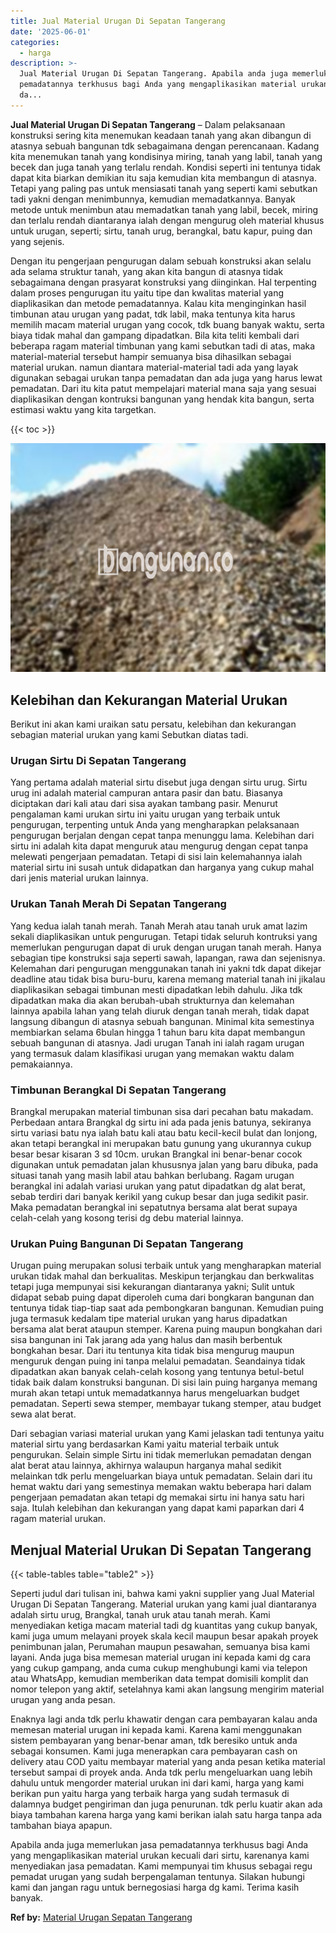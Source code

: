 ```yaml
---
title: Jual Material Urugan Di Sepatan Tangerang
date: '2025-06-01'
categories:
  - harga
description: >-
  Jual Material Urugan Di Sepatan Tangerang. Apabila anda juga memerlukan jasa
  pemadatannya terkhusus bagi Anda yang mengaplikasikan material urukan kecuali
  da...
---
```


**Jual Material Urugan Di Sepatan Tangerang** – Dalam pelaksanaan konstruksi sering kita menemukan keadaan tanah yang akan dibangun di atasnya sebuah bangunan tdk sebagaimana dengan perencanaan. Kadang kita menemukan tanah yang kondisinya miring, tanah yang labil, tanah yang becek dan juga tanah yang terlalu rendah. Kondisi seperti ini tentunya tidak dapat kita biarkan demikian itu saja kemudian kita membangun di atasnya. Tetapi yang paling pas untuk mensiasati tanah yang seperti kami sebutkan tadi yakni dengan menimbunnya, kemudian memadatkannya. Banyak metode untuk menimbun atau memadatkan tanah yang labil, becek, miring dan terlalu rendah diantaranya ialah dengan mengurug oleh material khusus untuk urugan, seperti; sirtu, tanah urug, berangkal, batu kapur, puing dan yang sejenis.

Dengan itu pengerjaan pengurugan dalam sebuah konstruksi akan selalu ada selama struktur tanah, yang akan kita bangun di atasnya tidak sebagaimana dengan prasyarat konstruksi yang diinginkan. Hal terpenting dalam proses pengurugan itu yaitu tipe dan kwalitas material yang diaplikasikan dan metode pemadatannya. Kalau kita menginginkan hasil timbunan atau urugan yang padat, tdk labil, maka tentunya kita harus memilih macam material urugan yang cocok, tdk buang banyak waktu, serta biaya tidak mahal dan gampang dipadatkan. Bila kita teliti kembali dari beberapa ragam material timbunan yang kami sebutkan tadi di atas, maka material-material tersebut hampir semuanya bisa dihasilkan sebagai material urukan. namun diantara material-material tadi ada yang layak digunakan sebagai urukan tanpa pemadatan dan ada juga yang harus lewat pemadatan. Dari itu kita patut mempelajari material mana saja yang sesuai diaplikasikan dengan kontruksi bangunan yang hendak kita bangun, serta estimasi waktu yang kita targetkan.

{{< toc >}}

![Jual Material Urugan Di Sepatan Tangerang](/images/jual-urugan-44.png)

## Kelebihan dan Kekurangan Material Urukan

Berikut ini akan kami uraikan satu persatu, kelebihan dan kekurangan sebagian material urukan yang kami Sebutkan diatas tadi.

### Urugan Sirtu Di Sepatan Tangerang

Yang pertama adalah material sirtu disebut juga dengan sirtu urug. Sirtu urug ini adalah material campuran antara pasir dan batu. Biasanya diciptakan dari kali atau dari sisa ayakan tambang pasir. Menurut pengalaman kami urukan sirtu ini yaitu urugan yang terbaik untuk pengurugan, terpenting untuk Anda yang mengharapkan pelaksanaan pengurugan berjalan dengan cepat tanpa menunggu lama. Kelebihan dari sirtu ini adalah kita dapat menguruk atau mengurug dengan cepat tanpa melewati pengerjaan pemadatan. Tetapi di sisi lain kelemahannya ialah material sirtu ini susah untuk didapatkan dan harganya yang cukup mahal dari jenis material urukan lainnya.

### Urukan Tanah Merah Di Sepatan Tangerang

Yang kedua ialah tanah merah. Tanah Merah atau tanah uruk amat lazim sekali diaplikasikan untuk pengurugan. Tetapi tidak seluruh kontruksi yang memerlukan pengurugan dapat di uruk dengan urugan tanah merah. Hanya sebagian tipe konstruksi saja seperti sawah, lapangan, rawa dan sejenisnya. Kelemahan dari pengurugan menggunakan tanah ini yakni tdk dapat dikejar deadline atau tidak bisa buru-buru, karena memang material tanah ini jikalau diaplikasikan sebagai timbunan mesti dipadatkan lebih dahulu. Jika tdk dipadatkan maka dia akan berubah-ubah strukturnya dan kelemahan lainnya apabila lahan yang telah diuruk dengan tanah merah, tidak dapat langsung dibangun di atasnya sebuah bangunan. Minimal kita semestinya membiarkan selama 6bulan hingga 1 tahun baru kita dapat membangun sebuah bangunan di atasnya. Jadi urugan Tanah ini ialah ragam urugan yang termasuk dalam klasifikasi urugan yang memakan waktu dalam pemakaiannya.

### Timbunan Berangkal Di Sepatan Tangerang

Brangkal merupakan material timbunan sisa dari pecahan batu makadam. Perbedaan antara Brangkal dg sirtu ini ada pada jenis batunya, sekiranya sirtu variasi batu nya ialah batu kali atau batu kecil-kecil bulat dan lonjong, akan tetapi berangkal ini merupakan batu gunung yang ukurannya cukup besar besar kisaran 3 sd 10cm. urukan Brangkal ini benar-benar cocok digunakan untuk pemadatan jalan khususnya jalan yang baru dibuka, pada situasi tanah yang masih labil atau bahkan berlubang. Ragam urugan berangkal ini adalah variasi urukan yang patut dipadatkan dg alat berat, sebab terdiri dari banyak kerikil yang cukup besar dan juga sedikit pasir. Maka pemadatan berangkal ini sepatutnya bersama alat berat supaya celah-celah yang kosong terisi dg debu material lainnya.

### Urukan Puing Bangunan Di Sepatan Tangerang

Urugan puing merupakan solusi terbaik untuk yang mengharapkan material urukan tidak mahal dan berkualitas. Meskipun terjangkau dan berkwalitas tetapi juga mempunyai sisi kekurangan diantaranya yakni; Sulit untuk didapat sebab puing dapat diperoleh cuma dari bongkaran bangunan dan tentunya tidak tiap-tiap saat ada pembongkaran bangunan. Kemudian puing juga termasuk kedalam tipe material urukan yang harus dipadatkan bersama alat berat ataupun stemper. Karena puing maupun bongkahan dari sisa bangunan ini Tak jarang ada yang halus dan masih berbentuk bongkahan besar. Dari itu tentunya kita tidak bisa mengurug maupun menguruk dengan puing ini tanpa melalui pemadatan. Seandainya tidak dipadatkan akan banyak celah-celah kosong yang tentunya betul-betul tidak baik dalam konstruksi bangunan. Di sisi lain puing harganya memang murah akan tetapi untuk memadatkannya harus mengeluarkan budget pemadatan. Seperti sewa stemper, membayar tukang stemper, atau budget sewa alat berat.

Dari sebagian variasi material urukan yang Kami jelaskan tadi tentunya yaitu material sirtu yang berdasarkan Kami yaitu material terbaik untuk pengurukan. Selain simple Sirtu ini tidak memerlukan pemadatan dengan alat berat atau lainnya, akhirnya walaupun harganya mahal sedikit melainkan tdk perlu mengeluarkan biaya untuk pemadatan. Selain dari itu hemat waktu dari yang semestinya memakan waktu beberapa hari dalam pengerjaan pemadatan akan tetapi dg memakai sirtu ini hanya satu hari saja. Itulah kelebihan dan kekurangan yang dapat kami paparkan dari 4 ragam material urukan.

## Menjual Material Urukan Di Sepatan Tangerang

{{< table-tables table="table2" >}}

Seperti judul dari tulisan ini, bahwa kami yakni supplier yang Jual Material Urugan Di Sepatan Tangerang. Material urukan yang kami jual diantaranya adalah sirtu urug, Brangkal, tanah uruk atau tanah merah. Kami menyediakan ketiga macam material tadi dg kuantitas yang cukup banyak, kami juga umum melayani proyek skala kecil maupun besar apakah proyek penimbunan jalan, Perumahan maupun pesawahan, semuanya bisa kami layani. Anda juga bisa memesan material urugan ini kepada kami dg cara yang cukup gampang, anda cuma cukup menghubungi kami via telepon atau WhatsApp, kemudian memberikan data tempat domisili komplit dan nomor telepon yang aktif, setelahnya kami akan langsung mengirim material urugan yang anda pesan.

Enaknya lagi anda tdk perlu khawatir dengan cara pembayaran kalau anda memesan material urugan ini kepada kami. Karena kami menggunakan sistem pembayaran yang benar-benar aman, tdk beresiko untuk anda sebagai konsumen. Kami juga menerapkan cara pembayaran cash on delivery atau COD yaitu membayar material yang anda pesan ketika material tersebut sampai di proyek anda. Anda tdk perlu mengeluarkan uang lebih dahulu untuk mengorder material urukan ini dari kami, harga yang kami berikan pun yaitu harga yang terbaik harga yang sudah termasuk di dalamnya budget pengiriman dan juga penurunan. tdk perlu kuatir akan ada biaya tambahan karena harga yang kami berikan ialah satu harga tanpa ada tambahan biaya apapun.

Apabila anda juga memerlukan jasa pemadatannya terkhusus bagi Anda yang mengaplikasikan material urukan kecuali dari sirtu, karenanya kami menyediakan jasa pemadatan. Kami mempunyai tim khusus sebagai regu pemadat urugan yang sudah berpengalaman tentunya. Silakan hubungi kami dan jangan ragu untuk bernegosiasi harga dg kami. Terima kasih banyak.

**Ref by:** [Material Urugan Sepatan Tangerang](https://id.wikipedia.org/wiki/Material)
